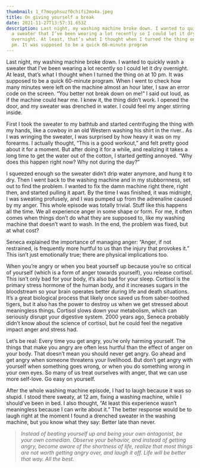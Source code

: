 ```yaml
---
thumbnail: 1_f7moyphsuzf0chifi2mo4a.jpeg
title: On giving yourself a break
date: 2021-11-27T13:57:31.653Z
description: Last night, my washing machine broke down. I wanted to quickly wash
  a sweater that I’ve been wearing a lot recently so I could let it dry
  overnight. At least, that’s what I thought when I turned the thing on at 10
  pm. It was supposed to be a quick 60-minute program
---
```

Last night, my washing machine broke down. I wanted to quickly wash a sweater that I’ve been wearing a lot recently so I could let it dry overnight. At least, that’s what I thought when I turned the thing on at 10 pm. It was supposed to be a quick 60-minute program. When I went to check how many minutes were left on the machine almost an hour later, I saw an error code on the screen. “You better not break down on me!” I said out loud, as if the machine could hear me. I knew it, the thing didn’t work. I opened the door, and my sweater was drenched in water. I could feel my anger stirring inside.

First I took the sweater to my bathtub and started centrifuging the thing with my hands, like a cowboy in an old Western washing his shirt in the river.. As I was wringing the sweater, I was surprised by how heavy it was on my forearms. I actually thought, “This is a good workout,” and felt pretty good about it for a moment. But after doing it for a while, and realizing it takes a long time to get the water out of the cotton, I started getting annoyed. “Why does this happen right now? Why not during the day?”

I squeezed enough so the sweater didn’t drip water anymore, and hung it to dry. Then I went back to the washing machine and in my stubbornness, set out to find the problem. I wanted to fix the damn machine right there, right then, and started pulling it apart. By the time I was finished, it was midnight, I was sweating profusely, and I was pumped up from the adrenaline caused by my anger. This whole episode was totally trivial. Stuff like this happens all the time. We all experience anger in some shape or form. For me, it often comes when things don’t do what they are supposed to, like my washing machine that doesn’t want to wash. In the end, the problem was fixed, but at what cost?

Seneca explained the importance of managing anger: “Anger, if not restrained, is frequently more hurtful to us than the injury that provokes it.” This isn’t just emotionally true; there are physical implications too.

When you’re angry or when you beat yourself up because you’re so critical of yourself (which is a form of anger towards yourself), you release cortisol. This isn’t only bad for your body, it’s also bad for your sleep. Cortisol is the primary stress hormone of the human body, and it increases sugars in the bloodstream so your brain operates better during life and death situations. It’s a great biological process that likely once saved us from saber-toothed tigers, but it also has the power to destroy us when we get stressed about meaningless things. Cortisol slows down your metabolism, which can seriously disrupt your digestive system. 2000 years ago, Seneca probably didn’t know about the science of cortisol, but he could feel the negative impact anger and stress had.

Let’s be real: Every time you get angry, you’re only harming yourself. The things that make you angry are often less hurtful than the effect of anger on your body. That doesn’t mean you should never get angry. Go ahead and get angry when someone threatens your livelihood. But don’t get angry with yourself when something goes wrong, or when you do something wrong in your own eyes. So many of us treat ourselves with anger, that we can use more self-love. Go easy on yourself.

After the whole washing machine episode, I had to laugh because it was so stupid. I stood there sweaty, at 12 am, fixing a washing machine, while I should’ve been in bed. I also thought, “At least this experience wasn’t meaningless because I can write about it.” The better response would be to laugh right at the moment I found a drenched sweater in the washing machine, but you know what they say: Better late than never.

> *Instead of beating yourself up and being your own antagonist, be your own comedian. Observe your behavior, and instead of getting angry, become aware of the shortness of life, realize that most things are not worth getting angry over, and laugh it off. Life will be better that way. All the best.*